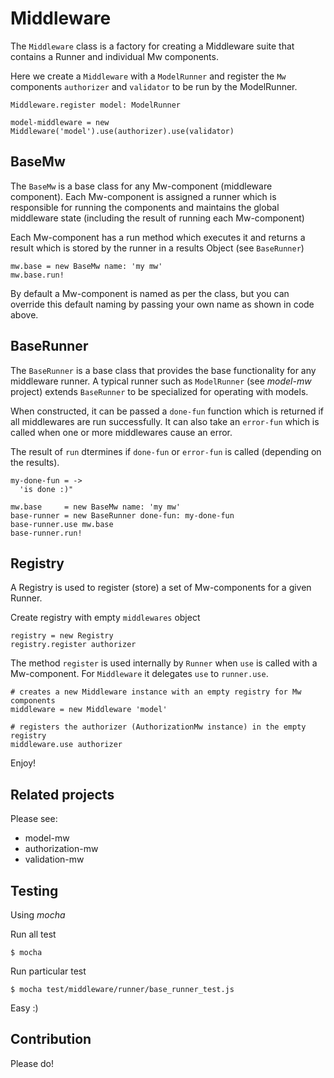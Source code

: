 # Middleware

The `Middleware` class is a factory for creating a Middleware suite that contains a Runner and individual Mw components.

Here we create a `Middleware` with a `ModelRunner` and register the `Mw` components
 `authorizer` and `validator` to be run by the ModelRunner.

```LiveScript
Middleware.register model: ModelRunner

model-middleware = new Middleware('model').use(authorizer).use(validator)
```

## BaseMw

The `BaseMw` is a base class for any Mw-component (middleware component).
Each Mw-component is assigned a runner which is responsible for running the components and
maintains the global middleware state (including the result of running each Mw-component)

Each Mw-component has a run method which executes it and returns a result which is stored by the runner in a
results Object (see `BaseRunner`)

```LiveScript
mw.base = new BaseMw name: 'my mw'
mw.base.run!
```

By default a Mw-component is named as per the class, but you can override this default naming by passing
your own name as shown in code above.

## BaseRunner

The `BaseRunner` is a base class that provides the base functionality for any middleware runner.
A typical runner such as `ModelRunner` (see *model-mw* project) extends `BaseRunner` to be specialized for operating with models.

When constructed, it can be passed a `done-fun` function which is returned if all middlewares are run successfully.
It can also take an `error-fun` which is called when one or more middlewares cause an error.

The result of `run` dtermines if `done-fun` or `error-fun` is called (depending on the results).

```LiveScript
my-done-fun = ->
  'is done :)"

mw.base     = new BaseMw name: 'my mw'
base-runner = new BaseRunner done-fun: my-done-fun
base-runner.use mw.base
base-runner.run!
```

## Registry

A Registry is used to register (store) a set of Mw-components for a given Runner.

Create registry with empty `middlewares` object

```LiveScript
registry = new Registry
registry.register authorizer
```

The method `register` is used internally by `Runner` when `use` is called with a Mw-component.
For `Middleware` it delegates `use` to `runner.use`.

```LiveScript
# creates a new Middleware instance with an empty registry for Mw components
middleware = new Middleware 'model'

# registers the authorizer (AuthorizationMw instance) in the empty registry
middleware.use authorizer
```

Enjoy!

## Related projects

Please see:

* model-mw
* authorization-mw
* validation-mw

## Testing

Using *mocha*

Run all test

`$ mocha`

Run particular test

`$ mocha test/middleware/runner/base_runner_test.js`

Easy :)

## Contribution

Please do!